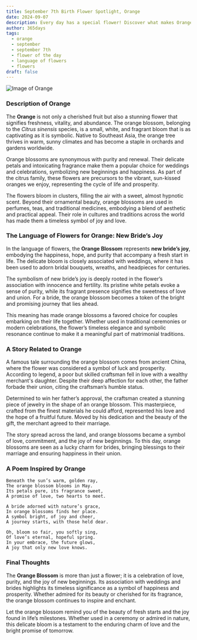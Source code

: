 ```yaml
---
title: September 7th Birth Flower Spotlight, Orange
date: 2024-09-07
description: Every day has a special flower! Discover what makes Orange unique as today’s birth flower and its symbolic meaning.
author: 365days
tags:
  - orange
  - september
  - september 7th
  - flower of the day
  - language of flowers
  - flowers
draft: false
---
```


![Image of Orange](https://cdn.pixabay.com/photo/2019/04/26/16/14/orange-flower-4157944_1280.jpg#center)


### Description of Orange

The **Orange** is not only a cherished fruit but also a stunning flower that signifies freshness, vitality, and abundance. The orange blossom, belonging to the _Citrus sinensis_ species, is a small, white, and fragrant bloom that is as captivating as it is symbolic. Native to Southeast Asia, the orange tree thrives in warm, sunny climates and has become a staple in orchards and gardens worldwide.

Orange blossoms are synonymous with purity and renewal. Their delicate petals and intoxicating fragrance make them a popular choice for weddings and celebrations, symbolizing new beginnings and happiness. As part of the citrus family, these flowers are precursors to the vibrant, sun-kissed oranges we enjoy, representing the cycle of life and prosperity.

The flowers bloom in clusters, filling the air with a sweet, almost hypnotic scent. Beyond their ornamental beauty, orange blossoms are used in perfumes, teas, and traditional medicines, embodying a blend of aesthetic and practical appeal. Their role in cultures and traditions across the world has made them a timeless symbol of joy and love.

### The Language of Flowers for Orange: New Bride’s Joy

In the language of flowers, the **Orange Blossom** represents **new bride’s joy**, embodying the happiness, hope, and purity that accompany a fresh start in life. The delicate bloom is closely associated with weddings, where it has been used to adorn bridal bouquets, wreaths, and headpieces for centuries.

The symbolism of new bride’s joy is deeply rooted in the flower’s association with innocence and fertility. Its pristine white petals evoke a sense of purity, while its fragrant presence signifies the sweetness of love and union. For a bride, the orange blossom becomes a token of the bright and promising journey that lies ahead.

This meaning has made orange blossoms a favored choice for couples embarking on their life together. Whether used in traditional ceremonies or modern celebrations, the flower’s timeless elegance and symbolic resonance continue to make it a meaningful part of matrimonial traditions.

### A Story Related to Orange

A famous tale surrounding the orange blossom comes from ancient China, where the flower was considered a symbol of luck and prosperity. According to legend, a poor but skilled craftsman fell in love with a wealthy merchant's daughter. Despite their deep affection for each other, the father forbade their union, citing the craftsman’s humble status.

Determined to win her father’s approval, the craftsman created a stunning piece of jewelry in the shape of an orange blossom. This masterpiece, crafted from the finest materials he could afford, represented his love and the hope of a fruitful future. Moved by his dedication and the beauty of the gift, the merchant agreed to their marriage.

The story spread across the land, and orange blossoms became a symbol of love, commitment, and the joy of new beginnings. To this day, orange blossoms are seen as a lucky charm for brides, bringing blessings to their marriage and ensuring happiness in their union.

### A Poem Inspired by Orange

```
Beneath the sun’s warm, golden ray,  
The orange blossom blooms in May.  
Its petals pure, its fragrance sweet,  
A promise of love, two hearts to meet.  

A bride adorned with nature’s grace,  
In orange blossoms finds her place.  
A symbol bright, of joy and cheer,  
A journey starts, with those held dear.  

Oh, bloom so fair, you softly sing,  
Of love’s eternal, hopeful spring.  
In your embrace, the future glows,  
A joy that only new love knows.  
```

### Final Thoughts

The **Orange Blossom** is more than just a flower; it is a celebration of love, purity, and the joy of new beginnings. Its association with weddings and brides highlights its timeless significance as a symbol of happiness and prosperity. Whether admired for its beauty or cherished for its fragrance, the orange blossom continues to inspire and enchant.

Let the orange blossom remind you of the beauty of fresh starts and the joy found in life’s milestones. Whether used in a ceremony or admired in nature, this delicate bloom is a testament to the enduring charm of love and the bright promise of tomorrow.
